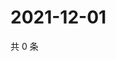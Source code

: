 # 2021-12-01

共 0 条

<!-- BEGIN WEIBO -->
<!-- 最后更新时间 Wed Dec 01 2021 22:08:42 GMT+0800 (China Standard Time) -->

<!-- END WEIBO -->
